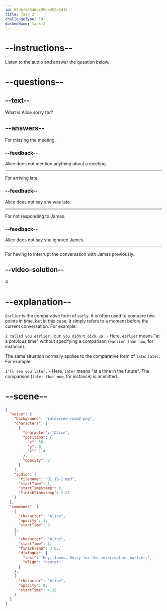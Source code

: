 ```yaml
---
id: 67dbfd3346ec99ded52e2d15
title: Task 2
challengeType: 19
dashedName: task-2
---
```


<!-- (Audio) Alice: Hey, James. Sorry for the interruption earlier. -->

# --instructions--

Listen to the audio and answer the question below.

# --questions--

## --text--

What is Alice sorry for?

## --answers--

For missing the meeting.

### --feedback--

Alice does not mention anything about a meeting.

---

For arriving late.

### --feedback--

Alice does not say she was late.

---

For not responding to James.

### --feedback--

Alice does not say she ignored James.

---

For having to interrupt the conversation with James previously.

## --video-solution--

4

# --explanation--

`Earlier` is the comparative form of `early`. It is often used to compare two points in time, but in this case, it simply refers to a moment before the current conversation. For example:

`I called you earlier, but you didn't pick up.` - Here, `earlier` means "at a previous time" without specifying a comparison (`earlier than now`, for instance).

The same situation normally applies to the comparative form of `late`: `later`. For example:

`I'll see you later.` - Here, `later` means "at a time in the future". The comparison (`later than now`, for instance) is ommitted.

# --scene--

```json
{
  "setup": {
    "background": "interview-room2.png",
    "characters": [
      {
        "character": "Alice",
        "position": {
          "x": 50,
          "y": 0,
          "z": 1.4
        },
        "opacity": 0
      }
    ],
    "audio": {
      "filename": "B1_15-1.mp3",
      "startTime": 1,
      "startTimestamp": 0,
      "finishTimestamp": 2.82
    }
  },
  "commands": [
    {
      "character": "Alice",
      "opacity": 1,
      "startTime": 0
    },
    {
      "character": "Alice",
      "startTime": 1,
      "finishTime": 3.82,
      "dialogue": {
        "text": "Hey, James. Sorry for the interruption earlier.",
        "align": "center"
      }
    },
    {
      "character": "Alice",
      "opacity": 0,
      "startTime": 4.32
    }
  ]
}
```
